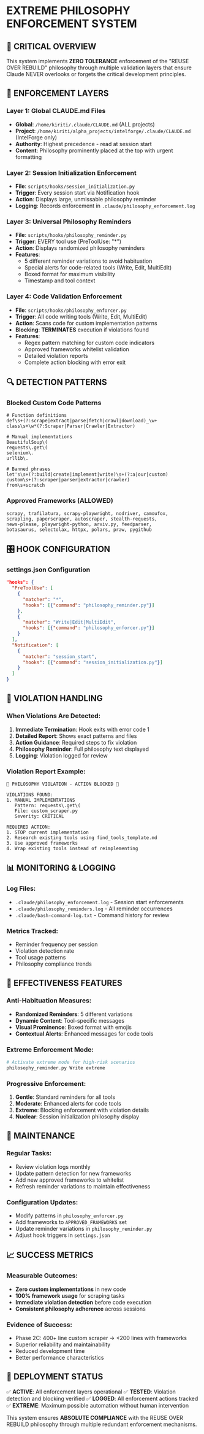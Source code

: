 # EXTREME PHILOSOPHY ENFORCEMENT SYSTEM

## 🚨 CRITICAL OVERVIEW
This system implements **ZERO TOLERANCE** enforcement of the "REUSE OVER REBUILD" philosophy through multiple validation layers that ensure Claude NEVER overlooks or forgets the critical development principles.

## 🎯 ENFORCEMENT LAYERS

### Layer 1: Global CLAUDE.md Files
- **Global**: `/home/kiriti/.claude/CLAUDE.md` (ALL projects)
- **Project**: `/home/kiriti/alpha_projects/intelforge/.claude/CLAUDE.md` (IntelForge only)
- **Authority**: Highest precedence - read at session start
- **Content**: Philosophy prominently placed at the top with urgent formatting

### Layer 2: Session Initialization Enforcement
- **File**: `scripts/hooks/session_initialization.py`
- **Trigger**: Every session start via Notification hook
- **Action**: Displays large, unmissable philosophy reminder
- **Logging**: Records enforcement in `.claude/philosophy_enforcement.log`

### Layer 3: Universal Philosophy Reminders
- **File**: `scripts/hooks/philosophy_reminder.py`
- **Trigger**: EVERY tool use (PreToolUse: "*")
- **Action**: Displays randomized philosophy reminders
- **Features**:
  - 5 different reminder variations to avoid habituation
  - Special alerts for code-related tools (Write, Edit, MultiEdit)
  - Boxed format for maximum visibility
  - Timestamp and tool context

### Layer 4: Code Validation Enforcement
- **File**: `scripts/hooks/philosophy_enforcer.py`
- **Trigger**: All code writing tools (Write, Edit, MultiEdit)
- **Action**: Scans code for custom implementation patterns
- **Blocking**: **TERMINATES** execution if violations found
- **Features**:
  - Regex pattern matching for custom code indicators
  - Approved frameworks whitelist validation
  - Detailed violation reports
  - Complete action blocking with error exit

## 🔍 DETECTION PATTERNS

### Blocked Custom Code Patterns
```regex
# Function definitions
def\s+(?:scrape|extract|parse|fetch|crawl|download)_\w+
class\s+\w*(?:Scraper|Parser|Crawler|Extractor)

# Manual implementations  
BeautifulSoup\(
requests\.get\(
selenium\.
urllib\.

# Banned phrases
let's\s+(?:build|create|implement|write)\s+(?:a|our|custom)
custom\s+(?:scraper|parser|extractor|crawler)
from\s+scratch
```

### Approved Frameworks (ALLOWED)
```
scrapy, trafilatura, scrapy-playwright, nodriver, camoufox, 
scrapling, paperscraper, autoscraper, stealth-requests, 
news-please, playwright-python, arxiv.py, feedparser, 
botasaurus, selectolax, httpx, polars, praw, pygithub
```

## 🎛️ HOOK CONFIGURATION

### settings.json Configuration
```json
"hooks": {
  "PreToolUse": [
    {
      "matcher": "*",
      "hooks": [{"command": "philosophy_reminder.py"}]
    },
    {
      "matcher": "Write|Edit|MultiEdit", 
      "hooks": [{"command": "philosophy_enforcer.py"}]
    }
  ],
  "Notification": [
    {
      "matcher": "session_start",
      "hooks": [{"command": "session_initialization.py"}]
    }
  ]
}
```

## 🚨 VIOLATION HANDLING

### When Violations Are Detected:
1. **Immediate Termination**: Hook exits with error code 1
2. **Detailed Report**: Shows exact patterns and files
3. **Action Guidance**: Required steps to fix violation
4. **Philosophy Reminder**: Full philosophy text displayed
5. **Logging**: Violation logged for review

### Violation Report Example:
```
🚨 PHILOSOPHY VIOLATION - ACTION BLOCKED 🚨

VIOLATIONS FOUND:
1. MANUAL IMPLEMENTATIONS
   Pattern: requests\.get\(
   File: custom_scraper.py
   Severity: CRITICAL

REQUIRED ACTION:
1. STOP current implementation
2. Research existing tools using find_tools_template.md
3. Use approved frameworks
4. Wrap existing tools instead of reimplementing
```

## 📊 MONITORING & LOGGING

### Log Files:
- `.claude/philosophy_enforcement.log` - Session start enforcements
- `.claude/philosophy_reminders.log` - All reminder occurrences
- `.claude/bash-command-log.txt` - Command history for review

### Metrics Tracked:
- Reminder frequency per session
- Violation detection rate
- Tool usage patterns
- Philosophy compliance trends

## 🎯 EFFECTIVENESS FEATURES

### Anti-Habituation Measures:
- **Randomized Reminders**: 5 different variations
- **Dynamic Content**: Tool-specific messages
- **Visual Prominence**: Boxed format with emojis
- **Contextual Alerts**: Enhanced messages for code tools

### Extreme Enforcement Mode:
```bash
# Activate extreme mode for high-risk scenarios
philosophy_reminder.py Write extreme
```

### Progressive Enforcement:
1. **Gentle**: Standard reminders for all tools
2. **Moderate**: Enhanced alerts for code tools
3. **Extreme**: Blocking enforcement with violation details
4. **Nuclear**: Session initialization philosophy display

## 🔧 MAINTENANCE

### Regular Tasks:
- Review violation logs monthly
- Update pattern detection for new frameworks
- Add new approved frameworks to whitelist
- Refresh reminder variations to maintain effectiveness

### Configuration Updates:
- Modify patterns in `philosophy_enforcer.py`
- Add frameworks to `APPROVED_FRAMEWORKS` set
- Update reminder variations in `philosophy_reminder.py`
- Adjust hook triggers in `settings.json`

## 📈 SUCCESS METRICS

### Measurable Outcomes:
- **Zero custom implementations** in new code
- **100% framework usage** for scraping tasks
- **Immediate violation detection** before code execution
- **Consistent philosophy adherence** across sessions

### Evidence of Success:
- Phase 2C: 400+ line custom scraper → <200 lines with frameworks
- Superior reliability and maintainability
- Reduced development time
- Better performance characteristics

## 🚀 DEPLOYMENT STATUS

✅ **ACTIVE**: All enforcement layers operational
✅ **TESTED**: Violation detection and blocking verified
✅ **LOGGED**: All enforcement actions tracked
✅ **EXTREME**: Maximum possible automation without human intervention

This system ensures **ABSOLUTE COMPLIANCE** with the REUSE OVER REBUILD philosophy through multiple redundant enforcement mechanisms.